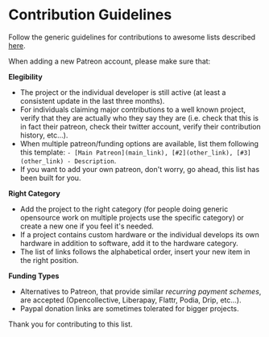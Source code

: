 # Contribution Guidelines

Follow the generic guidelines for contributions to awesome lists described [here](https://github.com/sindresorhus/awesome/blob/master/contributing.md).

When adding a new Patreon account, please make sure that:

**Elegibility**
* The project or the individual developer is still active (at least a consistent update in the last three months).
* For individuals claiming major contributions to a well known project, verify that they are actually who they say they are (i.e. check that this is in fact their patreon, check their twitter account, verify their contribution history, etc...).
* When multiple patreon/funding options are available, list them following this template: `- [Main Patreon](main_link), [#2](other_link), [#3](other_link) - Description`.
* If you want to add your own patreon, don't worry, go ahead, this list has been built for you.

**Right Category**
* Add the project to the right category (for people doing generic opensource work on multiple projects use the specific category) or create a new one if you feel it's needed. 
* If a project contains custom hardware or the individual develops its own hardware in addition to software, add it to the hardware category.
* The list of links follows the alphabetical order, insert your new item in the right position.

**Funding Types**
* Alternatives to Patreon, that provide similar *recurring payment schemes*, are accepted (Opencollective, Liberapay, Flattr, Podia, Drip, etc...).
* Paypal donation links are sometimes tolerated for bigger projects.


Thank you for contributing to this list.
